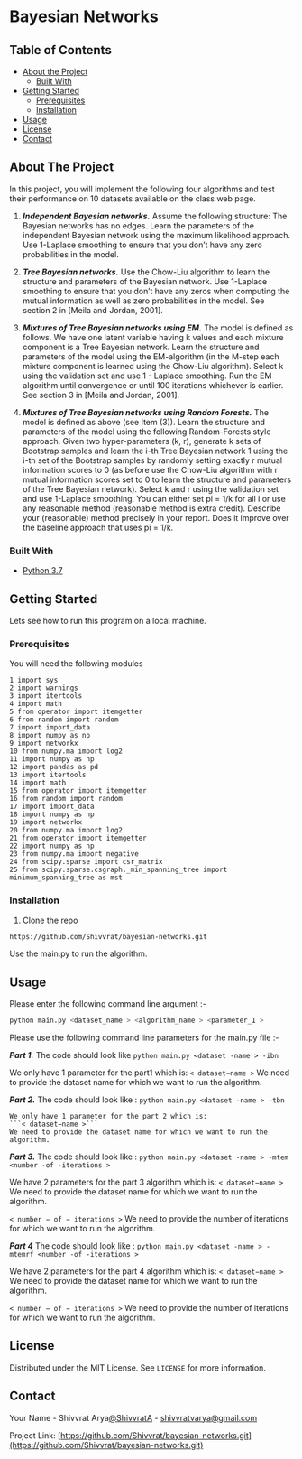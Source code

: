 # Bayesian Networks



## Table of Contents

* [About the Project](#about-the-project)
  * [Built With](#built-with)
* [Getting Started](#getting-started)
  * [Prerequisites](#prerequisites)
  * [Installation](#installation)
* [Usage](#usage)
* [License](#license)
* [Contact](#contact)



<!-- ABOUT THE PROJECT -->
## About The Project
In this project, you will implement the following four algorithms and test their performance on 10 datasets available on the class web page.

1. ***Independent Bayesian networks.***
Assume the following structure: The Bayesian networks has no edges. Learn the parameters of the independent Bayesian network using the maximum likelihood approach. Use 1-Laplace smoothing to ensure that you don’t have any zero probabilities in the model.

2. ***Tree Bayesian networks.***
Use the Chow-Liu algorithm to learn the structure and parameters of the Bayesian network. Use 1-Laplace smoothing to ensure that you don’t have any zeros when computing the mutual information as well as zero probabilities in the model. See section 2 in [Meila and Jordan, 2001].

3. ***Mixtures of Tree Bayesian networks using EM.***
The model is defined as follows. 
We have one latent variable having k values and each mixture component is a Tree Bayesian network. Learn the structure and parameters of the model using the EM-algorithm (in the M-step each mixture component is learned using the Chow-Liu algorithm). Select k using the validation set and use 1 - Laplace smoothing. Run the EM algorithm until convergence or until 100 iterations whichever is earlier. See section 3 in [Meila and Jordan, 2001].

4. ***Mixtures of Tree Bayesian networks using Random Forests.***
The model is defined as above (see Item (3)). Learn the structure and parameters of the model using the following Random-Forests style approach. Given two hyper-parameters (k, r), generate k sets of Bootstrap samples and learn the i-th Tree Bayesian network 1 using the i-th set of the Bootstrap samples by randomly setting exactly r mutual information scores to 0 (as before use the Chow-Liu algorithm with r mutual information scores set to 0 to learn the structure and parameters of the Tree Bayesian network). Select k and r using the validation set and use 1-Laplace smoothing. You can either set pi = 1/k for all i or use any reasonable method (reasonable method is
extra credit). Describe your (reasonable) method precisely in your report. Does it improve over the baseline approach that uses pi = 1/k.

### Built With

* [Python 3.7](https://www.python.org/downloads/release/python-370/)


## Getting Started

Lets see how to run this program on a local machine.

### Prerequisites

You will need the following modules 
```
1 import sys
2 import warnings 
3 import itertools 
4 import math
5 from operator import itemgetter 
6 from random import random 
7 import import_data 
8 import numpy as np 
9 import networkx
10 from numpy.ma import log2 
11 import numpy as np 
12 import pandas as pd 
13 import itertools 
14 import math
15 from operator import itemgetter 
16 from random import random 
17 import import_data 
18 import numpy as np 
19 import networkx
20 from numpy.ma import log2
21 from operator import itemgetter 
22 import numpy as np
23 from numpy.ma import negative
24 from scipy.sparse import csr_matrix 
25 from scipy.sparse.csgraph._min_spanning_tree import minimum_spanning_tree as mst
```
### Installation

1. Clone the repo
```sh
https://github.com/Shivvrat/bayesian-networks.git
```
Use the main.py to run the algorithm.


<!-- USAGE EXAMPLES -->
## Usage
Please enter the following command line argument :-
```sh
python main.py <dataset_name > <algorithm_name > <parameter_1 >
```
Please use the following command line parameters for the main.py file :-

***Part 1.*** The code should look like
```python main.py <dataset -name > -ibn```

We only have 1 parameter for the part1 which is: 
```< dataset−name >```
We need to provide the dataset name for which we want to run the algorithm.

***Part 2.*** The code should look like :
    ```python main.py <dataset -name > -tbn```
    
    We only have 1 parameter for the part 2 which is: 
    ```< dataset−name >``` 
    We need to provide the dataset name for which we want to run the algorithm.
    
***Part 3.*** The code should look like :
```python main.py <dataset -name > -mtem <number -of -iterations >```

We have 2 parameters for the part 3 algorithm which is: 
```< dataset−name >```
We need to provide the dataset name for which we want to run the algorithm. 

```< number − of − iterations >```
We need to provide the number of iterations for which we want to run the algorithm.

***Part 4***  The code should look like :
```python main.py <dataset -name > -mtemrf <number -of -iterations >```

We have 2 parameters for the part 4 algorithm which is: 
```< dataset−name >```
We need to provide the dataset name for which we want to run the algorithm. 

```< number − of − iterations >```
We need to provide the number of iterations for which we want to run the algorithm.

<!-- LICENSE -->
## License

Distributed under the MIT License. See `LICENSE` for more information.



<!-- CONTACT -->
## Contact

Your Name - Shivvrat Arya[@ShivvratA](https://twitter.com/ShivvratA) - shivvratvarya@gmail.com

Project Link: [https://github.com/Shivvrat/bayesian-networks.git](https://github.com/Shivvrat/bayesian-networks.git)



